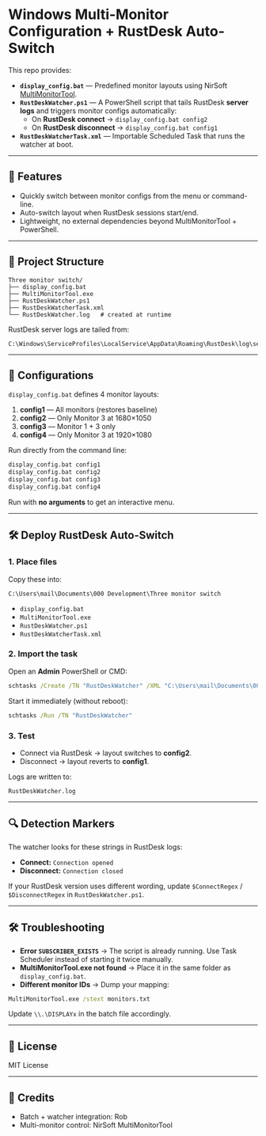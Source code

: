# Windows Multi-Monitor Configuration + RustDesk Auto-Switch

This repo provides:

- **`display_config.bat`** — Predefined monitor layouts using NirSoft [MultiMonitorTool](https://www.nirsoft.net/utils/multi_monitor_tool.html).
- **`RustDeskWatcher.ps1`** — A PowerShell script that tails RustDesk **server logs** and triggers monitor configs automatically:
  - On **RustDesk connect** → `display_config.bat config2`
  - On **RustDesk disconnect** → `display_config.bat config1`
- **`RustDeskWatcherTask.xml`** — Importable Scheduled Task that runs the watcher at boot.

---

## 🚀 Features
- Quickly switch between monitor configs from the menu or command-line.
- Auto-switch layout when RustDesk sessions start/end.
- Lightweight, no external dependencies beyond MultiMonitorTool + PowerShell.

---

## 📂 Project Structure

```
Three monitor switch/
├── display_config.bat
├── MultiMonitorTool.exe
├── RustDeskWatcher.ps1
├── RustDeskWatcherTask.xml
└── RustDeskWatcher.log   # created at runtime
```

RustDesk server logs are tailed from:

```
C:\Windows\ServiceProfiles\LocalService\AppData\Roaming\RustDesk\log\server
```

---

## 🔧 Configurations

`display_config.bat` defines 4 monitor layouts:

1. **config1** — All monitors (restores baseline)
2. **config2** — Only Monitor 3 at 1680×1050
3. **config3** — Monitor 1 + 3 only
4. **config4** — Only Monitor 3 at 1920×1080

Run directly from the command line:

```bat
display_config.bat config1
display_config.bat config2
display_config.bat config3
display_config.bat config4
```

Run with **no arguments** to get an interactive menu.

---

## 🛠 Deploy RustDesk Auto-Switch

### 1. Place files
Copy these into:

```
C:\Users\mail\Documents\000 Development\Three monitor switch
```

- `display_config.bat`
- `MultiMonitorTool.exe`
- `RustDeskWatcher.ps1`
- `RustDeskWatcherTask.xml`

### 2. Import the task
Open an **Admin** PowerShell or CMD:

```cmd
schtasks /Create /TN "RustDeskWatcher" /XML "C:\Users\mail\Documents\000 Development\Three monitor switch\RustDeskWatcherTask.xml" /F
```

Start it immediately (without reboot):

```cmd
schtasks /Run /TN "RustDeskWatcher"
```

### 3. Test
- Connect via RustDesk → layout switches to **config2**.
- Disconnect → layout reverts to **config1**.

Logs are written to:

```
RustDeskWatcher.log
```

---

## 🔍 Detection Markers

The watcher looks for these strings in RustDesk logs:

- **Connect:** `Connection opened`
- **Disconnect:** `Connection closed`

If your RustDesk version uses different wording, update `$ConnectRegex` / `$DisconnectRegex` in `RustDeskWatcher.ps1`.

---

## 🛠 Troubleshooting
- **Error `SUBSCRIBER_EXISTS`** → The script is already running. Use Task Scheduler instead of starting it twice manually.
- **MultiMonitorTool.exe not found** → Place it in the same folder as `display_config.bat`.
- **Different monitor IDs** → Dump your mapping:

```cmd
MultiMonitorTool.exe /stext monitors.txt
```

Update `\\.\DISPLAYx` in the batch file accordingly.

---

## 📜 License
MIT License

---

## 🙏 Credits
- Batch + watcher integration: Rob  
- Multi-monitor control: NirSoft MultiMonitorTool
